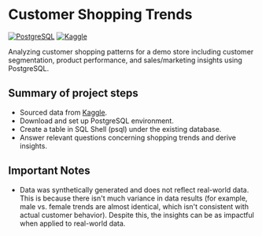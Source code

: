 # Customer Shopping Trends

[![PostgreSQL](https://img.shields.io/badge/PostgreSQL-316192?style=for-the-badge&logo=postgresql&logoColor=white)](https://www.postgresql.org/)
[![Kaggle](https://img.shields.io/badge/Kaggle-20BEFF?style=for-the-badge&logo=kaggle&logoColor=white)](https://www.kaggle.com/)

Analyzing customer shopping patterns for a demo store including customer segmentation, product performance, and sales/marketing insights using PostgreSQL.

## Summary of project steps

- Sourced data from [Kaggle](https://www.kaggle.com/datasets/iamsouravbanerjee/customer-shopping-trends-dataset?select=shopping_trends_updated.csv).
- Download and set up PostgreSQL environment.
- Create a table in SQL Shell (psql) under the existing database.
- Answer relevant questions concerning shopping trends and derive insights.

## Important Notes

- Data was synthetically generated and does not reflect real-world data. This is because there isn't much variance in data results (for example, male vs. female trends are almost identical, which isn't consistent with actual customer behavior). Despite this, the insights can be as impactful when applied to real-world data.
